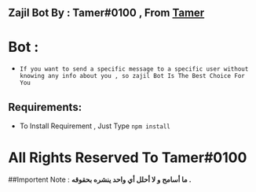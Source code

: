 ## Zajil Bot By : Tamer#0100 , From [Tamer](https://discord.gg/developer-support)
# Bot : 
- `If you want to send a specific message to a specific user without knowing any info about you , so zajil Bot Is The Best Choice For You`
## Requirements:
- To Install Requirement , Just Type `npm install`
# All Rights Reserved To Tamer#0100

##Importent Note : **ما أسامح و لا أحلل أي واحد ينشره بحقوقه .**
